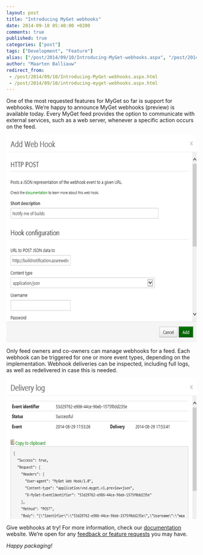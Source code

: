 ```yaml
---
layout: post
title: "Introducing MyGet webhooks"
date: 2014-09-10 05:40:00 +0200
comments: true
published: true
categories: ["post"]
tags: ["Development", "Feature"]
alias: ["/post/2014/09/10/Introducing-MyGet-webhooks.aspx", "/post/2014/09/10/introducing-myget-webhooks.aspx"]
author: "Maarten Balliauw"
redirect_from:
 - /post/2014/09/10/Introducing-MyGet-webhooks.aspx.html
 - /post/2014/09/10/introducing-myget-webhooks.aspx.html
---
```


<p>One of the most requested features for MyGet so far is support for webhooks. We’re happy to announce MyGet webhooks (preview) is available today. Every MyGet feed provides the option to communicate with external services, such as a web server, whenever a specific action occurs on the feed. </p> <p><a href="/images/image_107.png"><img width="640" height="548" title="Webhooks for MyGet" style="border-width: 0px; padding-top: 0px; padding-right: 0px; padding-left: 0px; margin-right: auto; margin-left: auto; float: none; display: block; background-image: none;" alt="Webhooks for MyGet" src="/images/image_thumb_105.png" border="0"></a></p> <p>Only feed owners and co-owners can manage webhooks for a feed. Each webhook can be triggered for one or more event types, depending on the implementation. Webhook deliveries can be inspected, including full logs, as well as redelivered in case this is needed. </p> <p><a href="/images/image_108.png"><img width="640" height="371" title="Delivery log" style="border-width: 0px; padding-top: 0px; padding-right: 0px; padding-left: 0px; margin-right: auto; margin-left: auto; float: none; display: block; background-image: none;" alt="Delivery log" src="/images/image_thumb_106.png" border="0"></a></p> <p>Give webhooks at try! For more information, check our <a href="https://docs.myget.org/docs/reference/webhooks">documentation</a> website. We’re open for any <a href="http://www.myget.org/support">feedback or feature requests</a> you may have. </p> <p><em>Happy packaging!</em></p>



